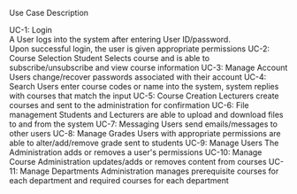 
Use Case			Description


UC-1:  Login                             
A User logs into the system after entering User ID/password.       
Upon successful  login, the user is given appropriate permissions
UC-2: Course Selection
Student Selects course and is able to subscribe/unsubscribe and view course information
UC-3: Manage Account
 Users change/recover passwords associated with their account 
UC-4: Search
Users enter course codes or name into the system, system replies with courses that match the input
UC-5: Course Creation
Lecturers create courses and sent to the administration for confirmation
UC-6: File management
Students and Lecturers are able to upload and download files to and from the system
UC-7: Messaging
Users send emails/messages to other users
UC-8: Manage Grades
Users with appropriate permissions are able to alter/add/remove grade sent to students
UC-9: Manage Users
The Administration adds or removes a user's permissions
UC-10: Manage Course 
Administration updates/adds or removes content from courses
UC-11: Manage Departments
Administration manages prerequisite courses for each department and required courses for each department

